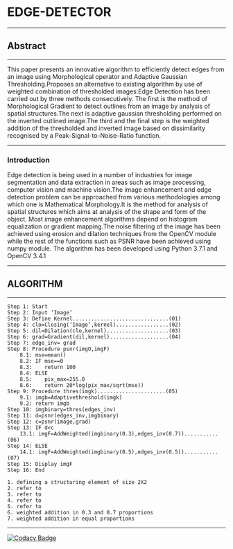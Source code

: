 # EDGE-DETECTOR #
- - - -

## Abstract ##
- - - -
This paper presents an innovative algorithm to efficiently detect edges from an image using Morphological operator and Adaptive Gaussian Thresholding.Proposes an alternative to existing algorithm by use of weighted combination of thresholded images.Edge Detection has been carried out by three methods consecutively. The first is the method of Morphological Gradient to detect outlines from an image by analysis of spatial structures.The next is adaptive gaussian thresholding performed on the inverted outlined image.The third and the final step is the weighted addition of the thresholded and inverted image based on dissimilarity recognised by a Peak-Signal-to-Noise-Ratio function.
- - - -

### Introduction ###

Edge detection is being used in a number of industries for image segmentation and data extraction in areas such as image processing, computer vision and machine vision.The image enhancement and edge detection problem can be approached from various methodologies among which one is Mathematical Morphology.It is the method for analysis of spatial structures which aims at analysis of the shape and form of the object. Most image enhancement algorithms depend on histogram equalization or gradient mapping.The noise filtering of the image has been achieved using erosion and dilation techniques from the OpenCV module while the rest of the functions such as PSNR have been achieved using numpy module. The algorithm has been developed using Python 3.7.1 and OpenCV 3.4.1


- - - -
##  ALGORITHM ##
- - - -
```
Step 1: Start
Step 2: Input ‘Image’
Step 3: Define Kernel...............................(01)
Step 4: clo=Closing(‘Image’,kernel).................(02)
Step 5: dil=Dilation(clo,kernel)....................(03)
Step 6: grad=Gradient(dil,kernel)...................(04)
Step 7: edge_inv= grad
Step 8: Procedure psnr(imgO,imgF)
	8.1: mse=mean()
	8.2: IF mse==0
	8.3:	return 100
	8.4: ELSE
	8.5:	pix_max=255.0
	8.6:	return 20*log(pix_max/sqrt(mse))
Step 9: Procedure thres(imgk)......................(05)
	9.1: imgb=Adaptivethreshold(imgk)
	9.2: return imgb
Step 10: imgbinary=thres(edges_inv)
Step 11: d=psnr(edges_inv,imgbinary)
Step 12: c=psnr(image,grad)
Step 13: IF d<c
	13.1: imgF=AddWeighted(imgbinary(0.3),edges_inv(0.7))...........(06)
Step 14: ELSE
	14.1: imgF=AddWeighted(imgbinary(0.5),edges_inv(0.5))...........(07)
Step 15: Display imgF
Step 16: End

1. defining a structuring element of size 2X2
2. refer to 
3. refer to
4. refer to
5. refer to 
6. weighted addition in 0.3 and 0.7 proportions
7. weighted addition in equal proportions

```
- - - - 
[![Codacy Badge](https://api.codacy.com/project/badge/Grade/164c2a085a9f47da9c83f064186e81de)](https://www.codacy.com/app/rtzdzn/EDGE-DETECTOR?utm_source=github.com&amp;utm_medium=referral&amp;utm_content=ritwikraha/EDGE-DETECTOR&amp;utm_campaign=Badge_Grade)
